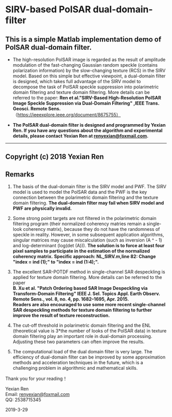 # SIRV-based PolSAR dual-domain-filter

## This is a simple Matlab implementation demo of PolSAR dual-domain filter.

* The high-resolution PolSAR image is regarded as the result of amplitude modulation of the fast-changing Gaussian random speckle (contains polarization information) by the slow-changing texture (RCS) in the SIRV model. Based on this simple but effective viewpoint, a dual-domain filter is designed, which takes full advantage of the SIRV model to decompose the task of PolSAR speckle suppression into polarimetric domain filtering and texture domain filtering. More details can be referred to the paper:
**Ren et al."SIRV-Based High-Resolution PolSAR Image Speckle Suppression via Dual-Domain Filtering" ,IEEE Trans. Geosci. Remote Sens.**（https://ieeexplore.ieee.org/document/8675755）

* __The PolSAR dual-domain filter is designed and programmed by Yexian Ren. If you have any questions about the algorithm and experimental details, please contact Yexian Ren at  renyexian@foxmail.com.__

---------------------------------------------
Copyright (c) 2018 Yexian Ren
---------------------------------------------

## Remarks
1. The basis of the dual-domain filter is the SIRV model and PWF. The SIRV model is used to model the PolSAR data and the PWF is the key connection between the polarimetric domain filtering and the texture domain filtering. **The dual-domain filter may fail when SIRV model and PWF are physically invalid.**

2. Some strong point targets are not filtered in the polarimetric domain filtering program (their normalized coherency matries remain a single-look coherency matrix), because they do not have the randomness of speckle in reality. However, in some subsequent application algorithms, singular matrices may cause miscalculation (such as inversion (A ^ - 1) and log-determinant (log(det (A))). 
**The solution is to force at least four pixel samples to participate in the estimation of the normalized coherency matrix.**
**Specific approach: NL_SIRV.m,line 82: Change "index = ind (1);" to "index = ind (1:4);".**

3. The excellent SAR-POTDF method in single-channel SAR despeckling is applied for texture domain filtering. More details can be referred to the paper   
**B. Xu et al. "Patch Ordering based SAR Image Despeckling via Transform-Domain Filtering" IEEE J. Sel. Topics Appl. Earth Observ. Remote Sens., vol. 8, no. 4, pp. 1682–1695, Apr. 2015.**  
**Readers are also encouraged to use some more recent single-channel SAR despeckling methods for texture domain filtering to further improve the result of texture reconstruction.**  

4. The cut-off threshold in polarimetric domain filtering and the ENL (theoretical value is 3*the number of looks of the PolSAR data) in texture domain filtering  play an important role in dual-domain processing. Adjusting these two parameters can often improve the results.

5. The computational load of the dual domain filter is very large. The efficiency of dual-domain filter can be improved by some approximation methods and acceleration techniques in the future, which is a challenging problem in algorithmic and mathematical skills.

Thank you for your reading！

Yexian Ren  
Email: renyexian@foxmail.com  
QQ: 2538715345  


2019-3-29




